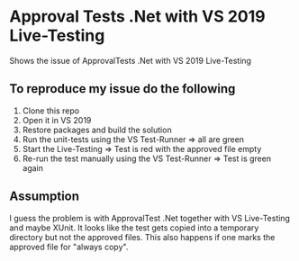 # Approval Tests .Net with VS 2019 Live-Testing

Shows the issue of ApprovalTests .Net with VS 2019 Live-Testing

## To reproduce my issue do the following

1. Clone this repo
1. Open it in VS 2019
1. Restore packages and build the solution
1. Run the unit-tests using the VS Test-Runner => all are green
1. Start the Live-Testing => Test is red with the approved file empty
1. Re-run the test manually using the VS Test-Runner => Test is green again

## Assumption

I guess the problem is with ApprovalTest .Net together with VS Live-Testing and maybe XUnit.
It looks like the test gets copied into a temporary directory but not the approved files.
This also happens if one marks the approved file for "always copy".
